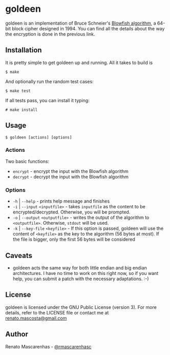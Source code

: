 goldeen
=======

goldeen is an implementation of Bruce Schneier's [Blowfish algorithm][0], a 64-bit block cipher designed in 1994.
You can find all the details about the way the encryption is done in the previous link.

Installation
------------

It is pretty simple to get goldeen up and running. All it takes to build is

	$ make

And optionally run the random test cases:

	$ make test

If all tests pass, you can install it typing:

	# make install

Usage
-----

	$ goldeen [actions] [options]

### Actions

Two basic functions:

* `encrypt`		-		encrypt the input with the Blowfish algorithm
* `decrypt`		- 		decrypt the input with the Blowfish algorithm

### Options

* `-h` | `--help`					-		prints help message and finishes
* `-i` | `--input` `<inputfile>`	-		takes `inputfile` as the content to be encrypted/decrypted. Otherwise, you will be prompted.
* `-o` | `--output` `<outputfile>`	-		writes the output of the algorithm to `<outputfile>`. Otherwise, `stdout` will be used.
* `-k` | `--key-file` `<keyfile>`	-		If this option is passed, goldeen will use the content of `<keyfile>` as the key to the algorithm (56 bytes at most). 
											If the file is bigger, only the first 56 bytes will be considered

Caveats
-------

* goldeen acts the same way for both little endian and big endian architectures. I have no time to work on this right now, so if you want help, you can submit a patch with the necessary adaptations. :-)

License
-------

goldeen is licensed under the GNU Public License (version 3). For more details, refer to the LICENSE file or contact me at renato.mascosta@gmail.com

Author
------

Renato Mascarenhas - [@rmascarenhasc][1]

[0]: http://www.schneier.com/paper-blowfish-fse.html
[1]: http://twitter.com/rmascarenhasc
